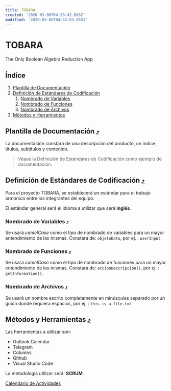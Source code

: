 ```yaml
---
title: TOBARA
created: '2020-03-06T04:28:42.868Z'
modified: '2020-03-06T04:52:03.055Z'
---
```


# TOBARA

The Only Boolean Algebra Reduction App

## Índice <a name="index">

1. [Plantilla de Documentación](#T1)
2. [Definición de Estándares de Codificación](#T2)
   1. [Nombrado de Variables](#T2S1)
   2. [Nombrado de Funciones](#T2S2)
   3. [Nombrado de Archivos](#T2S3)
3. [Métodos y Herramientas](#T3)

## Plantilla de Documentación <a name="T1"></a> <small>[:arrow_heading_up:](#index)</small>

La documentación constará de una descripción del producto, un índice, títulos, subtítulos y contenido.

> Véase la Definición de Estándares de Codificación como ejemplo de documentación.

## Definición de Estándares de Codificación <a name="T2"></a> <small>[:arrow_heading_up:](#index)</small>

Para el proyecto TOBARA, se establecerá un estándar para el trabajo armónico entre los integrantes del equipo. 

El estándar general será el idioma a utilizar que será **inglés**.

### Nombrado de Variables <a name="T2S1"></a> <small>[:arrow_heading_up:](#index)</small>

Se usará *camelCase* como el tipo de nombrado de variables para un mayor entendimiento de las mismas. Constará de: `objetoDato`, por ej. : `userInput`

### Nombrado de Funciones <a name="T2S2"></a> <small>[:arrow_heading_up:](#index)</small>
 
Se usará *camelCase* como el tipo de nombrado de funciones para un mayor entendimiento de las mismas. Constará de: `acciónDescripción()`, por ej. : `getInformation()`. 

### Nombrado de Archivos <a name="T2S3"></a> <small>[:arrow_heading_up:](#index)</small>

Se usará un nombre escrito completamente en minúsculas separado por un guión donde requiera espacios, por ej. : `this-is-a-file.txt`

## Métodos y Herramientas <a name="T3"></a> <small>[:arrow_heading_up:](#index)</small>

Las herramientas a utilizar son:

+ Outlook Calendar
+ Telegram
+ Columns
+ Github
+ Visual Studio Code

La metodología utilizar será: **SCRUM**

[Calendario de Actividades](https://docs.google.com/spreadsheets/d/19GiYgRjEw2wR_1tkNRXZim43aYvsOO6m2VIvfn3Nwo0/edit#gid=0)
